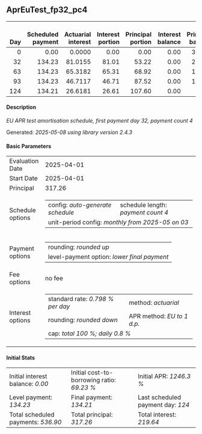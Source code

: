 <h2>AprEuTest_fp32_pc4</h2>
<table>
    <thead style="vertical-align: bottom;">
        <th style="text-align: right;">Day</th>
        <th style="text-align: right;">Scheduled payment</th>
        <th style="text-align: right;">Actuarial interest</th>
        <th style="text-align: right;">Interest portion</th>
        <th style="text-align: right;">Principal portion</th>
        <th style="text-align: right;">Interest balance</th>
        <th style="text-align: right;">Principal balance</th>
        <th style="text-align: right;">Total actuarial interest</th>
        <th style="text-align: right;">Total interest</th>
        <th style="text-align: right;">Total principal</th>
    </thead>
    <tr style="text-align: right;">
        <td class="ci00">0</td>
        <td class="ci01" style="white-space: nowrap;">0.00</td>
        <td class="ci02">0.0000</td>
        <td class="ci03">0.00</td>
        <td class="ci04">0.00</td>
        <td class="ci05">0.00</td>
        <td class="ci06">317.26</td>
        <td class="ci07">0.0000</td>
        <td class="ci08">0.00</td>
        <td class="ci09">0.00</td>
    </tr>
    <tr style="text-align: right;">
        <td class="ci00">32</td>
        <td class="ci01" style="white-space: nowrap;">134.23</td>
        <td class="ci02">81.0155</td>
        <td class="ci03">81.01</td>
        <td class="ci04">53.22</td>
        <td class="ci05">0.00</td>
        <td class="ci06">264.04</td>
        <td class="ci07">81.0155</td>
        <td class="ci08">81.01</td>
        <td class="ci09">53.22</td>
    </tr>
    <tr style="text-align: right;">
        <td class="ci00">63</td>
        <td class="ci01" style="white-space: nowrap;">134.23</td>
        <td class="ci02">65.3182</td>
        <td class="ci03">65.31</td>
        <td class="ci04">68.92</td>
        <td class="ci05">0.00</td>
        <td class="ci06">195.12</td>
        <td class="ci07">146.3337</td>
        <td class="ci08">146.32</td>
        <td class="ci09">122.14</td>
    </tr>
    <tr style="text-align: right;">
        <td class="ci00">93</td>
        <td class="ci01" style="white-space: nowrap;">134.23</td>
        <td class="ci02">46.7117</td>
        <td class="ci03">46.71</td>
        <td class="ci04">87.52</td>
        <td class="ci05">0.00</td>
        <td class="ci06">107.60</td>
        <td class="ci07">193.0455</td>
        <td class="ci08">193.03</td>
        <td class="ci09">209.66</td>
    </tr>
    <tr style="text-align: right;">
        <td class="ci00">124</td>
        <td class="ci01" style="white-space: nowrap;">134.21</td>
        <td class="ci02">26.6181</td>
        <td class="ci03">26.61</td>
        <td class="ci04">107.60</td>
        <td class="ci05">0.00</td>
        <td class="ci06">0.00</td>
        <td class="ci07">219.6635</td>
        <td class="ci08">219.64</td>
        <td class="ci09">317.26</td>
    </tr>
</table>
<h4>Description</h4>
<p><i>EU APR test amortisation schedule, first payment day 32, payment count 4</i></p>
<p>Generated: <i>2025-05-08 using library version 2.4.3</i></p>
<h4>Basic Parameters</h4>
<table>
    <tr>
        <td>Evaluation Date</td>
        <td>2025-04-01</td>
    </tr>
    <tr>
        <td>Start Date</td>
        <td>2025-04-01</td>
    </tr>
    <tr>
        <td>Principal</td>
        <td>317.26</td>
    </tr>
    <tr>
        <td>Schedule options</td>
        <td>
            <table>
                <tr>
                    <td>config: <i>auto-generate schedule</i></td>
                    <td>schedule length: <i><i>payment count</i> 4</i></td>
                </tr>
                <tr>
                    <td colspan="2" style="white-space: nowrap;">unit-period config: <i>monthly from 2025-05 on 03</i></td>
                </tr>
            </table>
        </td>
    </tr>
    <tr>
        <td>Payment options</td>
        <td>
            <table>
                <tr>
                    <td>rounding: <i>rounded up</i></td>
                </tr>
                <tr>
                    <td>level-payment option: <i>lower&nbsp;final&nbsp;payment</i></td>
                </tr>
            </table>
        </td>
    </tr>
    <tr>
        <td>Fee options</td>
        <td>no fee
        </td>
    </tr>
    <tr>
        <td>Interest options</td>
        <td>
            <table>
                <tr>
                    <td>standard rate: <i>0.798 % per day</i></td>
                    <td>method: <i>actuarial</i></td>
                </tr>
                <tr>
                    <td>rounding: <i>rounded down</i></td>
                    <td>APR method: <i>EU to 1 d.p.</i></td>
                </tr>
                <tr>
                    <td colspan="2">cap: <i>total 100 %; daily 0.8 %</td>
                </tr>
            </table>
        </td>
    </tr>
</table>
<h4>Initial Stats</h4>
<table>
    <tr>
        <td>Initial interest balance: <i>0.00</i></td>
        <td>Initial cost-to-borrowing ratio: <i>69.23 %</i></td>
        <td>Initial APR: <i>1246.3 %</i></td>
    </tr>
    <tr>
        <td>Level payment: <i>134.23</i></td>
        <td>Final payment: <i>134.21</i></td>
        <td>Last scheduled payment day: <i>124</i></td>
    </tr>
    <tr>
        <td>Total scheduled payments: <i>536.90</i></td>
        <td>Total principal: <i>317.26</i></td>
        <td>Total interest: <i>219.64</i></td>
    </tr>
</table>